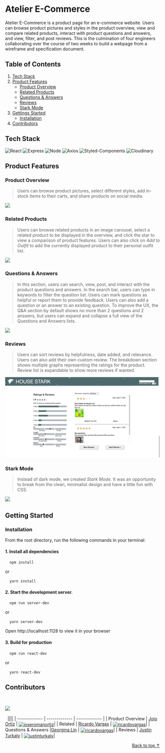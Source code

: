 <div id="top"/>

# Atelier E-Commerce

Atelier E-Commerce is a product page for an e-commerce website. Users can browse product pictures and styles in the product overview, view and compare related products, interact with product questions and answers, and view, filter, and post reviews. This is the culmination of four engineers collaborating over the course of two weeks to build a webpage from a wireframe and specification document.

## Table of Contents

1. [Tech Stack](#tech-stack)
1. [Product Features](#product-features)
    - [Product Overview](#product-overview)
    - [Related Products](#related-products)
    - [Questions & Answers](#questions--answers)
    - [Reviews](#reviews)
    - [Stark Mode](#stark-mode)
1. [Gettings Started](#getting-started)
    - [Installation](#installation)
1. [Contributors](#contributors)

## Tech Stack
![React](https://img.shields.io/badge/-React-61DAFB?logo=react&logoColor=white&style=for-the-badge)
![Express](https://img.shields.io/badge/-Express-DCDCDC?logo=express&logoColor=black&style=for-the-badge)
![Node](https://img.shields.io/badge/-Node-9ACD32?logo=node.js&logoColor=white&style=for-the-badge)
![Axios](https://img.shields.io/badge/-Axios-671ddf?logo=axios&logoColor=black&style=for-the-badge)
![Styled-Components](https://img.shields.io/badge/styled--components-DB7093?style=for-the-badge&logo=styled-components&logoColor=white)
![Cloudinary](https://img.shields.io/badge/cloudinary-blue?style=for-the-badge)

## Product Features

### Product Overview
>Users can browse product pictures, select different styles, add in-stock items to their carts, and share products on social media.

![](client/src/assets/demo/HouseStarkDemo_ProductOverview.gif)

### Related Products
>Users can browse related products in an image carousel, select a related product to be displayed in the overview, and click the star to view a comparison of product features. Users can also click on _Add to Outfit_ to add the currently displayed product to their personal outfit list.

![](client/src/assets/demo/HouseStarkDemo_RelatedProducts.gif)

### Questions & Answers
>In this section, users can search, view, post, and interact with the product questions and answers.
In the search bar, users can type in keywords to filter the question list. Users can mark questions as helpful or report them to provide feedback. Users can also add a question or an answer to an existing question.
To improve the UX, the Q&A section by default shows no more than 2 questions and 2 answers, but users can expand and collapse a full view of the Questions and Answers lists.

![](client/src/assets/demo/HouseStarkDemo_QandA.gif)

### Reviews
>Users can sort reviews by helpfulness, date added, and relevance. Users can also add their own custom review. The breakdown section shows multiple graphs representing the ratings for the product. Review list is expandable to show more reviews if wanted.

![](client/src/assets/demo/HouseStarkDemo_Reviews.gif)

### Stark Mode
>Instead of dark mode, we created _Stark Mode_. It was an opportunity to break from the clean, minimalist design and have a little fun with CSS.

![](client/src/assets/demo/HouseStarkDemo_StarkMode.gif)

## Getting Started

### Installation
From the root directory, run the following commands in your terminal:

#### 1. Install all dependencies

```
  npm install
```
or
```
  yarn install
```

#### 2. Start the development server.

```
  npm run server-dev
```
or
```
  yarn server-dev
```
Open http://localhost:1128 to view it in your browser

#### 3. Build for production

```
  npm run react-dev
```
or
```
  yarn react-dev
```

## Contributors

&nbsp;

<a href="https://github.com/FEC-House-Stark/rfc2209-front-end-capstone-HouseStark/graphs/contributors">
  <img src="https://contrib.rocks/image?repo=FEC-House-Stark/rfc2209-front-end-capstone-HouseStark" />
</a>

&nbsp;
||||
| ------------- | ------------- | ------------- |
| Product Overview  | [Jojo Ortiz](https://github.com/jojortz)  |  [<img align="center" src="https://raw.githubusercontent.com/rahuldkjain/github-profile-readme-generator/master/src/images/icons/Social/linked-in-alt.svg" alt="joseromanortiz" height="15" width="20" />](https://linkedin.com/in/joseromanortiz)|
| Related  | [Ricardo Vargas](https://github.com/RichiV24) | [<img align="center" src="https://raw.githubusercontent.com/rahuldkjain/github-profile-readme-generator/master/src/images/icons/Social/linked-in-alt.svg" alt="ricardovargas" height="15" width="20" />](https://www.linkedin.com/in/ricardo-vargas24/)|
| Questions & Answers  |[Georgina Lin](https://github.com/xialin0702) | [<img align="center" src="https://raw.githubusercontent.com/rahuldkjain/github-profile-readme-generator/master/src/images/icons/Social/linked-in-alt.svg" alt="ricardovargas" height="15" width="20" />](https://www.linkedin.com/in/georginalin/)|
| Reviews | [Justin Turkaly](https://github.com/JustinTurkaly) | [<img align="center" src="https://raw.githubusercontent.com/rahuldkjain/github-profile-readme-generator/master/src/images/icons/Social/linked-in-alt.svg" alt="justinturkaly" height="15" width="20" />](https://www.linkedin.com/in/justinturkaly/)|

<p align="right"><a href="#top">Back to top &#8593;</a></p>